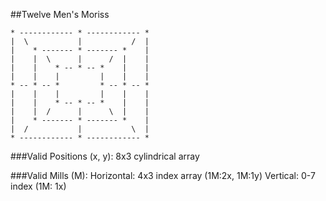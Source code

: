 ##Twelve Men's Moriss

```
* ------------ * ------------ *
|  \           |           /  |
|    * ------- * ------- *    |
|    |  \      |      /  |    |
|    |    * -- * -- *    |    |
|    |    |         |    |    |
* -- * -- *         * -- * -- *
|    |    |         |    |    |
|    |    * -- * -- *    |    |
|    |  /      |      \  |    |
|    * ------- * ------- *    |
|  /           |           \  |
* ------------ * ------------ *
```

###Valid Positions (x, y):
8x3 cylindrical array

###Valid Mills (M):
Horizontal: 4x3 index array     (1M:2x, 1M:1y)
Vertical: 0-7 index             (1M: 1x)
